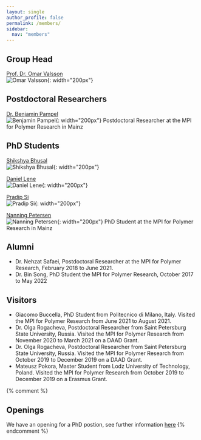 ```yaml
---
layout: single
author_profile: false
permalink: /members/
sidebar:
  nav: "members"
---
```



## Group Head

[Prof. Dr. Omar Valsson]({{site.url}}/members/omar-valsson)    
![Omar Valsson]({{site.url}}/assets/images/OmarValsson.jpg){: width="200px"}

## Postdoctoral Researchers

[Dr. Benjamin Pampel]({{site.url}}/members/benjamin-pampel)   
![Benjamin Pampel]({{site.url}}/assets/images/BenjaminPampel.jpg){: width="200px"}
Postdoctoral Researcher at the MPI for Polymer Research in Mainz

## PhD Students

[Shikshya Bhusal]({{site.url}}/members/shikshya-bhusal)   
![Shikshya Bhusal]({{site.url}}/assets/images/ShikshyaBhusal.jpg){: width="200px"}

[Daniel Lene]({{site.url}}/members/daniel-lene)   
![Daniel Lene]({{site.url}}/assets/images/DanielLene.jpg){: width="200px"}

[Pradip Si]({{site.url}}/members/pradip-si)   
![Pradip Si]({{site.url}}/assets/images/PradipSi.jpg){: width="200px"}

[Nanning Petersen]({{site.url}}/members/nanning-petersen)   
![Nanning Petersen]({{site.url}}/assets/images/NanningPetersen.jpg){: width="200px"}
PhD Student at the MPI for Polymer Research in Mainz

## Alumni
- Dr. Nehzat Safaei, Postdoctoral Researcher at the MPI for Polymer Research, February 2018 to June 2021.
- Dr. Bin Song, PhD Student the MPI for Polymer Research, October 2017 to May 2022


## Visitors

- Giacomo Buccella, PhD Student from Politecnico di Milano, Italy. Visited the MPI for Polymer Research from June 2021 to August 2021.  
- Dr. Olga Rogacheva, Postdoctoral Researcher from Saint Petersburg State University, Russia. Visited the MPI for Polymer Research from November 2020 to March 2021 on a DAAD Grant.
- Dr. Olga Rogacheva, Postdoctoral Researcher from Saint Petersburg State University, Russia. Visited the MPI for Polymer Research from October 2019 to December 2019 on a DAAD Grant.
- Mateusz Pokora, Master Student from Lodz University of Technology, Poland. Visited the MPI for Polymer Research from October 2019 to December 2019 on a Erasmus Grant.



{% comment %}
## Openings

We have an opening for a PhD postion, see further information [here]({{site.url}}/members/openings/)
{% endcomment %}

